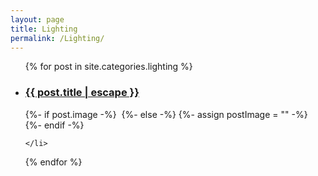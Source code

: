 ```yaml
---
layout: page
title: Lighting
permalink: /Lighting/
---
```

<ul class="post-list">
  {% for post in site.categories.lighting %}
    <li>
        <h3>
          <a class="post-link" href="{{ post.url | relative_url }}">
            {{ post.title | escape }}
          </a>
        </h3>
    {%- if post.image -%}
        <img src="{{- post.image | relative_url -}}" alt="" class="post-image">
    {%- else -%}
        {%- assign postImage = "" -%}
    {%- endif -%}

    </li>
  {% endfor %}
</ul>
